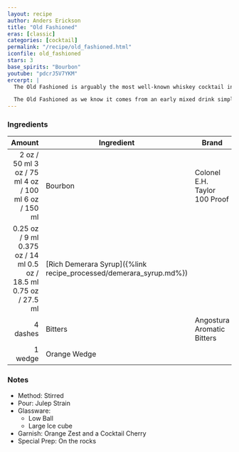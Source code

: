 ```yaml
---
layout: recipe
author: Anders Erickson
title: "Old Fashioned"
eras: [classic]
categories: [cocktail]
permalink: "/recipe/old_fashioned.html"
iconfile: old_fashioned
stars: 3
base_spirits: "Bourbon"
youtube: "pdcrJ5V7YKM"
ercerpt: |
  The Old Fashioned is arguably the most well-known whiskey cocktail in the world. Essentially just a slug of bourbon that’s been lightly sweetened with sugar and modified with a couple dashes of bitters, it’s dead simple to make, but within this basic template is a world of opinions and flavor.<br /><br />

  The Old Fashioned as we know it comes from an early mixed drink simply called the Whiskey Cocktail, thought to be popularized in the late 1700s when it was fashionable to add a few dashes of bitters to a glass of whiskey. The cocktail’s creation goes hand in hand with the proliferation of both whiskey and commercial bitters, an aromatic ingredient with medicinal origins that involved steeping herbs, barks, botanicals, and other plant extracts in spirits to create a curative that could be mixed with water or other ingredients, often to aid in digestion.
---
```


### Ingredients

|   Amount | Ingredient                                               | Brand                         |
| -------: | -------------------------------------------------------- | ----------------------------- |
|     <span class="onex active">2 oz / 50 ml</span> <span class="onehalfx">3 oz / 75 ml</span> <span class="twox">4 oz / 100 ml</span> <span class="threex">6 oz / 150 ml</span> | Bourbon                                                  | Colonel E.H. Taylor 100 Proof |
|  <span class="onex active">0.25 oz / 9 ml</span> <span class="onehalfx">0.375 oz / 14 ml</span> <span class="twox">0.5 oz / 18.5 ml</span> <span class="threex">0.75 oz / 27.5 ml</span> | [Rich Demerara Syrup]({%link recipe_processed/demerara_syrup.md%}) |
| 4 dashes | Bitters                                                  | Angostura Aromatic Bitters    |
|  1 wedge | Orange Wedge                                             |

### Notes

- Method: Stirred
- Pour: Julep Strain
- Glassware:
  - Low Ball
  - Large Ice cube
- Garnish: Orange Zest and a Cocktail Cherry
- Special Prep: On the rocks
